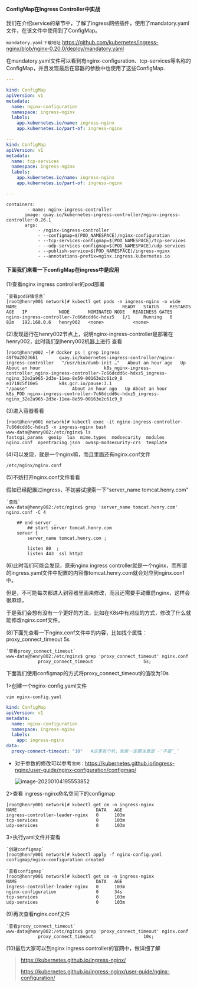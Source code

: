 #### ConfigMap在Ingress Controller中实战

我们在介绍service的章节中，了解了ingress网络插件，使用了mandatory.yaml文件，在该文件中使用到了ConfigMap。

`mandatory.yaml下载地址`
https://github.com/kubernetes/ingress-nginx/blob/nginx-0.20.0/deploy/mandatory.yaml

在mandatory.yaml文件可以看到有nginx-configuration、tcp-services等名称的ConfigMap，并且发现最后在容器的参数中也使用了这些ConfigMap.

```yaml
---

kind: ConfigMap
apiVersion: v1
metadata:
  name: nginx-configuration
  namespace: ingress-nginx
  labels:
    app.kubernetes.io/name: ingress-nginx
    app.kubernetes.io/part-of: ingress-nginx

---
kind: ConfigMap
apiVersion: v1
metadata:
  name: tcp-services
  namespace: ingress-nginx
  labels:
    app.kubernetes.io/name: ingress-nginx
    app.kubernetes.io/part-of: ingress-nginx

---
```



```shell
containers:
        - name: nginx-ingress-controller
       image: quay.io/kubernetes-ingress-controller/nginx-ingress-controller:0.26.1
       args:
            - /nginx-ingress-controller
            - --configmap=$(POD_NAMESPACE)/nginx-configuration
            - --tcp-services-configmap=$(POD_NAMESPACE)/tcp-services
            - --udp-services-configmap=$(POD_NAMESPACE)/udp-services
            - --publish-service=$(POD_NAMESPACE)/ingress-nginx
            - --annotations-prefix=nginx.ingress.kubernetes.io
```



#### 下面我们来看一下configMap在ingress中是应用

(1)查看nginx ingress controller的pod部署

```shell
`查看pod详情信息`
[root@henry001 network]# kubectl get pods -n ingress-nginx -o wide
NAME                                        READY   STATUS    RESTARTS   AGE   IP            NODE       NOMINATED NODE   READINESS GATES
nginx-ingress-controller-7c66dcdd6c-hdxz5   1/1     Running   0          82m   192.168.0.6   henry002   <none>           <none>
```

(2)发现运行在henry002节点上，说明nginx-ingress-controller是部署在henry002，此时我们到henry002机器上进行 查看

```
[root@henry002 ~]# docker ps | grep ingress
49f9a2023661        quay.io/kubernetes-ingress-controller/nginx-ingress-controller   "/usr/bin/dumb-init …"   About an hour ago   Up About an hour                        k8s_nginx-ingress-controller_nginx-ingress-controller-7c66dcdd6c-hdxz5_ingress-nginx_32e2a965-2d3e-11ea-8e59-00163e2c61c9_0
e1718c5f10e5        k8s.gcr.io/pause:3.1                                             "/pause"                 About an hour ago   Up About an hour                        k8s_POD_nginx-ingress-controller-7c66dcdd6c-hdxz5_ingress-nginx_32e2a965-2d3e-11ea-8e59-00163e2c61c9_0
```

(3)进入容器看看

```shell
[root@henry001 network]# kubectl exec -it nginx-ingress-controller-7c66dcdd6c-hdxz5 -n ingress-nginx bash
www-data@henry002:/etc/nginx$ ls
fastcgi_params	geoip  lua  mime.types	modsecurity  modules  nginx.conf  opentracing.json  owasp-modsecurity-crs  template
```



(4)可以发现，就是一个nginx嘛，而且里面还有nginx.conf文件

```
/etc/nginx/nginx.conf
```

(5)不妨打开nginx.conf文件看看

假如已经配置过ingress，不妨尝试搜索一下"server_name tomcat.henry.com"

```shell
`查找`
www-data@henry002:/etc/nginx$ grep 'server_name tomcat.henry.com' nginx.conf -C 4
	
	## end server _
		## start server tomcat.henry.com
	server {
		server_name tomcat.henry.com ;
		
		listen 80  ;
		listen 443  ssl http2 
```

(6)此时我们可能会发现，原来nginx ingress controller就是一个nginx，而所谓的ingress.yaml文件中配置的内容像tomcat.henry.com就会对应到nginx.conf中。

但是，不可能每次都进入到容器里面来修改，而且还需要手动重启nginx，这样会很麻烦，

于是我们会想有没有一个更好的方法，比如在K8s中有对应的方式，修改了什么就能修改nginx.conf文件。

(8)下面先查看一下nginx.conf文件中的内容，比如找个属性：proxy_connect_timeout 5s

```shell
`查看proxy_connect_timeout`
www-data@henry002:/etc/nginx$ grep 'proxy_connect_timeout' nginx.conf     
			proxy_connect_timeout                   5s;
```

下面我们使用configmap的方式将proxy_connect_timeout的值改为10s

1>创建一个nginx-config.yaml文件

```
vim nginx-config.yaml
```

```yaml
kind: ConfigMap
apiVersion: v1
metadata:
  name: nginx-configuration
  namespace: ingress-nginx
  labels:
    app: ingress-nginx
data:
  proxy-connect-timeout: "10"   #这里有个坑，到家一定要注意是'-'不是‘_’
```

* 对于参数的修改可以参考`官网：`https://kubernetes.github.io/ingress-nginx/user-guide/nginx-configuration/configmap/

  ![image-20200104195553852](C:\Users\Administrator\AppData\Roaming\Typora\typora-user-images\image-20200104195553852.png)

2>查看  ingress-nginx命名空间下的configmap

```shell
[root@henry001 network]# kubectl get cm -n ingress-nginx
NAME                              DATA   AGE
ingress-controller-leader-nginx   0      103m
tcp-services                      0      103m
udp-services                      0      103m
```

3>执行yaml文件并查看

```shell
`创建configmap`
[root@henry001 network]# kubectl apply -f nginx-config.yaml
configmap/nginx-configuration created

`查看configmap`
[root@henry001 network]# kubectl get cm -n ingress-nginx
NAME                              DATA   AGE
ingress-controller-leader-nginx   0      103m
nginx-configuration               0      34s
tcp-services                      0      103m
udp-services                      0      103m
```

(9)再次查看nginx.conf文件

```shell
`查看proxy_connect_timeout`
www-data@henry002:/etc/nginx$ grep 'proxy_connect_timeout' nginx.conf     
			proxy_connect_timeout                   10s;
```



(10)最后大家可以到nginx ingress controller的官网中，做详细了解

> <https://kubernetes.github.io/ingress-nginx/>
>
> <https://kubernetes.github.io/ingress-nginx/user-guide/nginx-configuration/>